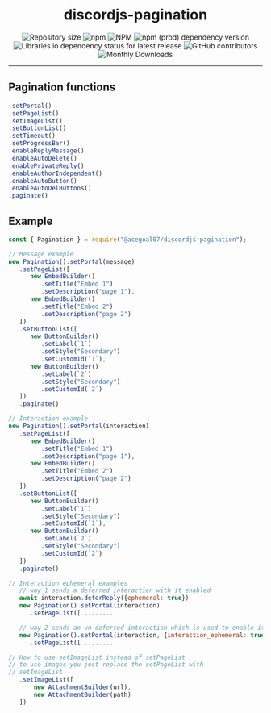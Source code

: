 <h1 align="center">discordjs-pagination</h1>
<div align="center">
   <img alt="Repository size" src="https://img.shields.io/github/repo-size/acegoal07/discordjs-pagination">
   <img alt="npm" src="https://img.shields.io/npm/v/@acegoal07/discordjs-pagination/latest">
   <img alt="NPM" src="https://img.shields.io/npm/l/@acegoal07/discordjs-pagination">
   <img alt="npm (prod) dependency version" src="https://img.shields.io/npm/dependency-version/@acegoal07/discordjs-pagination/discord.js">
   <img alt="Libraries.io dependency status for latest release" src="https://img.shields.io/github/issues-raw/acegoal07/discordjs-pagination">
   <img alt="GitHub contributors" src="https://img.shields.io/github/contributors/acegoal07/discordjs-pagination">
   <img alt="Monthly Downloads" src="https://img.shields.io/npm/dm/@acegoal07/discordjs-pagination">
</div>

***

## Pagination functions

```js
.setPortal()
.setPageList()
.setImageList()
.setButtonList()
.setTimeout()
.setProgressBar()
.enableReplyMessage()
.enableAutoDelete()
.enablePrivateReply()
.enableAuthorIndependent()
.enableAutoButton()
.enableAutoDelButtons()
.paginate()
```

## Example
```js
const { Pagination } = require("@acegoal07/discordjs-pagination");

// Message example
new Pagination().setPortal(message)
   .setPageList([
      new EmbedBuilder()
         .setTitle("Embed 1")
         .setDescription("page 1"),
      new EmbedBuilder()
         .setTitle("Embed 2")
         .setDescription("page 2")
   ])
   .setButtonList([
      new ButtonBuilder()
         .setLabel(`1`)
         .setStyle("Secondary")
         .setCustomId(`1`),
      new ButtonBuilder()
         .setLabel(`2`)
         .setStyle("Secondary")
         .setCustomId(`2`)
   ])
   .paginate()

// Interaction example
new Pagination().setPortal(interaction)
   .setPageList([
      new EmbedBuilder()
         .setTitle("Embed 1")
         .setDescription("page 1"),
      new EmbedBuilder()
         .setTitle("Embed 2")
         .setDescription("page 2")
   ])
   .setButtonList([
      new ButtonBuilder()
         .setLabel(`1`)
         .setStyle("Secondary")
         .setCustomId(`1`),
      new ButtonBuilder()
         .setLabel(`2`)
         .setStyle("Secondary")
         .setCustomId(`2`)
   ])
   .paginate()

// Interaction ephemeral examples
   // way 1 sends a deferred interaction with it enabled
   await interaction.deferReply({ephemeral: true})
   new Pagination().setPortal(interaction)
      .setPageList([ ........

   // way 2 sends an un-deferred interaction which is used to enable it
   new Pagination().setPortal(interaction, {interaction_ephemeral: true}) 
      .setPageList([ ........

// How to use setImageList instead of setPageList
// to use images you just replace the setPageList with
// setImageList
   .setImageList([
       new AttachmentBuilder(url),
       new AttachmentBuilder(path)
   ])
```